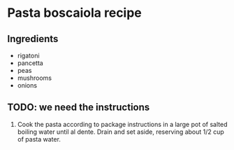 # Pasta boscaiola recipe


## Ingredients

- rigatoni
- pancetta
- peas
- mushrooms
- onions


## TODO: we need the instructions
1. Cook the pasta according to package instructions in a large pot of salted boiling water until al dente. Drain and set aside, reserving about 1/2 cup of pasta water.
